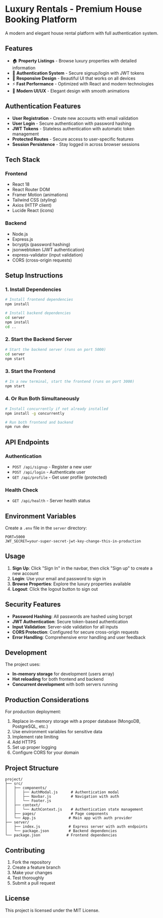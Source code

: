 # Luxury Rentals - Premium House Booking Platform

A modern and elegant house rental platform with full authentication system.

## Features

- 🏠 **Property Listings** - Browse luxury properties with detailed information
- 🔐 **Authentication System** - Secure signup/login with JWT tokens
- 📱 **Responsive Design** - Beautiful UI that works on all devices
- ⚡ **Fast Performance** - Optimized with React and modern technologies
- 🎨 **Modern UI/UX** - Elegant design with smooth animations

## Authentication Features

- **User Registration** - Create new accounts with email validation
- **User Login** - Secure authentication with password hashing
- **JWT Tokens** - Stateless authentication with automatic token management
- **Protected Routes** - Secure access to user-specific features
- **Session Persistence** - Stay logged in across browser sessions

## Tech Stack

### Frontend
- React 18
- React Router DOM
- Framer Motion (animations)
- Tailwind CSS (styling)
- Axios (HTTP client)
- Lucide React (icons)

### Backend
- Node.js
- Express.js
- bcryptjs (password hashing)
- jsonwebtoken (JWT authentication)
- express-validator (input validation)
- CORS (cross-origin requests)

## Setup Instructions

### 1. Install Dependencies

```bash
# Install frontend dependencies
npm install

# Install backend dependencies
cd server
npm install
cd ..
```

### 2. Start the Backend Server

```bash
# Start the backend server (runs on port 5000)
cd server
npm start
```

### 3. Start the Frontend

```bash
# In a new terminal, start the frontend (runs on port 3000)
npm start
```

### 4. Or Run Both Simultaneously

```bash
# Install concurrently if not already installed
npm install -g concurrently

# Run both frontend and backend
npm run dev
```

## API Endpoints

### Authentication
- `POST /api/signup` - Register a new user
- `POST /api/login` - Authenticate user
- `GET /api/profile` - Get user profile (protected)

### Health Check
- `GET /api/health` - Server health status

## Environment Variables

Create a `.env` file in the `server` directory:

```env
PORT=5000
JWT_SECRET=your-super-secret-jwt-key-change-this-in-production
```

## Usage

1. **Sign Up**: Click "Sign In" in the navbar, then click "Sign up" to create a new account
2. **Login**: Use your email and password to sign in
3. **Browse Properties**: Explore the luxury properties available
4. **Logout**: Click the logout button to sign out

## Security Features

- **Password Hashing**: All passwords are hashed using bcrypt
- **JWT Authentication**: Secure token-based authentication
- **Input Validation**: Server-side validation for all inputs
- **CORS Protection**: Configured for secure cross-origin requests
- **Error Handling**: Comprehensive error handling and user feedback

## Development

The project uses:
- **In-memory storage** for development (users array)
- **Hot reloading** for both frontend and backend
- **Concurrent development** with both servers running

## Production Considerations

For production deployment:
1. Replace in-memory storage with a proper database (MongoDB, PostgreSQL, etc.)
2. Use environment variables for sensitive data
3. Implement rate limiting
4. Add HTTPS
5. Set up proper logging
6. Configure CORS for your domain

## Project Structure

```
project/
├── src/
│   ├── components/
│   │   ├── AuthModal.js      # Authentication modal
│   │   ├── Navbar.js         # Navigation with auth
│   │   └── Footer.js
│   ├── context/
│   │   └── AuthContext.js    # Authentication state management
│   ├── pages/                # Page components
│   └── App.js               # Main app with auth provider
├── server/
│   ├── index.js             # Express server with auth endpoints
│   └── package.json         # Backend dependencies
└── package.json            # Frontend dependencies
```

## Contributing

1. Fork the repository
2. Create a feature branch
3. Make your changes
4. Test thoroughly
5. Submit a pull request

## License

This project is licensed under the MIT License. 
